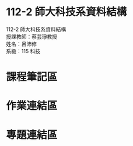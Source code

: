 # 112-2 師大科技系資料結構  
112-2 師大科技系資料結構  
授課教師：蔡芸琤教授  
姓名：呂沛修  
系級：115 科技  
# 課程筆記區  

# 作業連結區


# 專題連結區   
